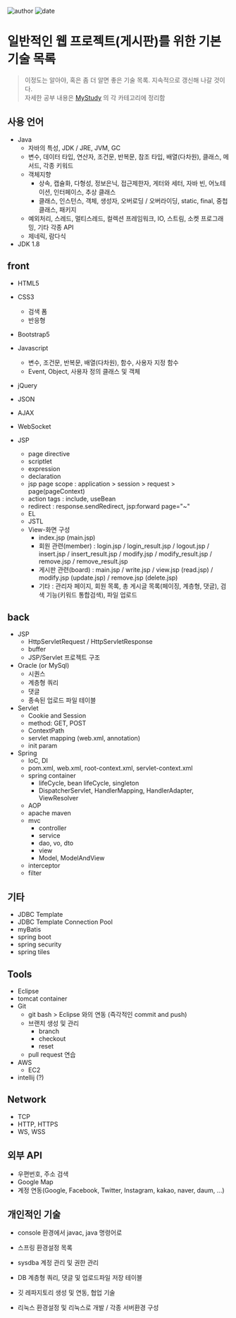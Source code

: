 ﻿
![author](https://img.shields.io/badge/author-daesungRa-lightgray.svg?style=flat-square)
![date](https://img.shields.io/badge/date-190123-lightgray.svg?style=flat-square)

# 일반적인 웹 프로젝트(게시판)를 위한 기본 기술 목록

> 이정도는 알아야, 혹은 좀 더 알면 좋은 기술 목록. 지속적으로 갱신해 나갈 것이다.<br/>
> 자세한 공부 내용은 [MyStudy](https://github.com/daesungRa/MyStudy/) 의 각 카테고리에 정리함

## 사용 언어

- Java
	* 자바의 특성, JDK / JRE,  JVM, GC
	* 변수, 데이터 타입, 연산자, 조건문, 반복문, 참조 타입, 배열(다차원), 클래스, 메서드, 각종 키워드
	* 객체지향
		- 상속, 캡슐화, 다형성, 정보은닉, 접근제한자, 게터와 세터, 자바 빈, 어노테이션, 인터페이스, 추상 클래스
		- 클래스, 인스턴스, 객체, 생성자, 오버로딩 / 오버라이딩, static, final, 중첩클래스, 패키지
	* 예외처리, 스레드, 멀티스레드, 컬렉션 프레임워크, IO, 스트림, 소켓 프로그래밍, 기타 각종 API
	* 제네릭, 람다식
- JDK 1.8

## front

- HTML5
- CSS3
	* 검색 폼
	* 반응형
- Bootstrap5

- Javascript
	* 변수, 조건문, 반복문, 배열(다차원), 함수, 사용자 지정 함수
	* Event, Object, 사용자 정의 클래스 및 객체
- jQuery
- JSON

- AJAX
- WebSocket

- JSP
	* page directive
	* scriptlet
	* expression
	* declaration
	* jsp page scope : application > session > request > page(pageContext)
	* action tags : include, useBean
	* redirect : response.sendRedirect, jsp:forward page="~"
	* EL
	* JSTL
	* View-화면 구성
		- index.jsp (main.jsp)
		- 회원 관련(member) : login.jsp / login_result.jsp / logout.jsp / insert.jsp / insert_result.jsp / modify.jsp / modify_result.jsp / remove.jsp / remove_result.jsp
		- 게시판 관련(board) : main.jsp / write.jsp / view.jsp (read.jsp) / modify.jsp (update.jsp) / remove.jsp (delete.jsp)
		- 기타 : 관리자 페이지, 회원 목록, 총 게시글 목록(페이징, 계층형, 댓글), 검색 기능(키워드 통합검색), 파일 업로드
## back

- JSP
	* HttpServletRequest / HttpServletResponse
	* buffer
	* JSP/Servlet 프로젝트 구조
- Oracle (or MySql)
	* 시퀀스
	* 계층형 쿼리
	* 댓글
	* 종속된 업로드 파일 테이블
- Servlet
	* Cookie and Session
	* method: GET, POST
	* ContextPath
	* servlet mapping (web.xml, annotation)
	* init param
- Spring
	* IoC, DI
	* pom.xml, web.xml, root-context.xml, servlet-context.xml
	* spring container
		- lifeCycle, bean lifeCycle, singleton
		- DispatcherServlet, HandlerMapping, HandlerAdapter, ViewResolver
	* AOP
	* apache maven
	* mvc
		- controller
		- service
		- dao, vo, dto
		- view
		- Model, ModelAndView
	* interceptor
	* filter

## 기타

- JDBC Template
- JDBC Template Connection Pool
- myBatis
- spring boot
- spring security
- spring tiles

## Tools

- Eclipse
- tomcat container
- Git
	* git bash > Eclipse 와의 연동 (즉각적인 commit and push)
	* 브랜치 생성 및 관리
		- branch
		- checkout
		- reset
	* pull request 연습
- AWS
	* EC2
- intellij (?)

## Network

- TCP
- HTTP, HTTPS
- WS, WSS

## 외부 API

- 우편번호, 주소 검색
- Google Map
- 계정 연동(Google, Facebook, Twitter, Instagram, kakao, naver, daum, ...)

## 개인적인 기술

- console 환경에서 javac, java 명령어로 
- 스프링 환경설정 목록

- sysdba 계정 관리 및 권한 관리
- DB 계층형 쿼리, 댓글 및 업로드파일 저장 테이블

- 깃 레파지토리 생성 및 연동, 협업 기술

- 리눅스 환경설정 및 리눅스로 개발 / 각종 서버환경 구성
